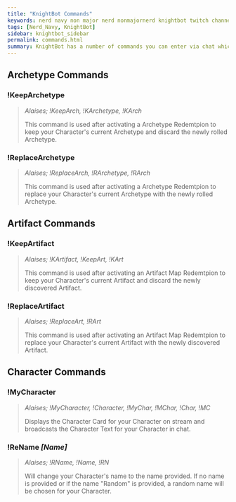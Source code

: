 ```yaml
---
title: "KnightBot Commands"
keywords: nerd navy non major nerd nonmajornerd knightbot twitch channel bot chat
tags: [Nerd_Navy, KnightBot]
sidebar: knightbot_sidebar
permalink: commands.html
summary: KnightBot has a number of commands you can enter via chat which follow the syntax '!Command [Parameters]'. Commands are not case sensetive and do not cost channel points to use.
---
```


## Archetype Commands

### !KeepArchetype
> _Alaises; !KeepArch, !KArchetype, !KArch_
> 
> This command is used after activating a Archetype Redemtpion to keep your Character's current Archetype and discard the newly rolled Archetype. 

### !ReplaceArchetype
> _Alaises; !ReplaceArch, !RArchetype, !RArch_
> 
> This command is used after activating a Archetype Redemtpion to replace your Character's current Archetype with the newly rolled Archetype. 

## Artifact Commands

### !KeepArtifact
> _Alaises; !KArtifact, !KeepArt, !KArt_
>
> This command is used after activating an Artifact Map Redemtpion to keep your Character's current Artifact and discard the newly discovered Artifact. 

### !ReplaceArtifact
> _Alaises; !ReplaceArt, !RArt_
>
> This command is used after activating an Artifact Map Redemtpion to replace your Character's current Artifact with the newly discovered Artifact. 

## Character Commands

### !MyCharacter
> _Alaises; !MyCharacter, !Character, !MyChar, !MChar, !Char, !MC_
>
> Displays the Character Card for your Character on stream and broadcasts the Character Text for your Character in chat.

### !ReName _[Name]_
> _Alaises; !RName, !Name, !RN_
>
> Will change your Character's name to the name provided. If no name is provided or if the name "Random" is provided, a random name will be chosen for your Character.